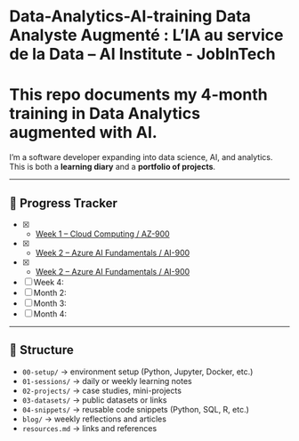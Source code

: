 # Data-Analytics-AI-training Data Analyste Augmenté : L’IA au service de la Data – AI Institute - JobInTech 

# This repo documents my 4-month training in **Data Analytics augmented with AI**.  
I’m a software developer expanding into data science, AI, and analytics.  
This is both a **learning diary** and a **portfolio of projects**.

---

## 📅 Progress Tracker
- [x] - [Week 1 – Cloud Computing / AZ-900](01-sessions/week-01.md)
- [x] - [Week 2 – Azure AI Fundamentals / AI-900](02-sessions/week-02.md)
- [x] - [Week 2 – Azure AI Fundamentals / AI-900](03-sessions/week-03.md)
- [ ] Week 4:
- [ ] Month 2: 
- [ ] Month 3: 
- [ ] Month 4: 

---

## 📂 Structure
- `00-setup/` → environment setup (Python, Jupyter, Docker, etc.)  
- `01-sessions/` → daily or weekly learning notes  
- `02-projects/` → case studies, mini-projects  
- `03-datasets/` → public datasets or links  
- `04-snippets/` → reusable code snippets (Python, SQL, R, etc.)  
- `blog/` → weekly reflections and articles  
- `resources.md` → links and references  

